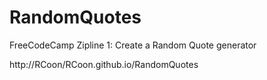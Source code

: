 # RandomQuotes
FreeCodeCamp Zipline 1: Create a Random Quote generator

http://RCoon/RCoon.github.io/RandomQuotes
